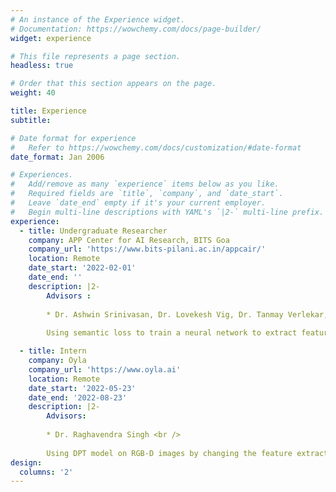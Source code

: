 ```yaml
---
# An instance of the Experience widget.
# Documentation: https://wowchemy.com/docs/page-builder/
widget: experience

# This file represents a page section.
headless: true

# Order that this section appears on the page.
weight: 40

title: Experience
subtitle:

# Date format for experience
#   Refer to https://wowchemy.com/docs/customization/#date-format
date_format: Jan 2006

# Experiences.
#   Add/remove as many `experience` items below as you like.
#   Required fields are `title`, `company`, and `date_start`.
#   Leave `date_end` empty if it's your current employer.
#   Begin multi-line descriptions with YAML's `|2-` multi-line prefix.
experience:
  - title: Undergraduate Researcher
    company: APP Center for AI Research, BITS Goa
    company_url: 'https://www.bits-pilani.ac.in/appcair/'
    location: Remote
    date_start: '2022-02-01'
    date_end: ''
    description: |2-
        Advisors : 
        
        * Dr. Ashwin Srinivasan, Dr. Lovekesh Vig, Dr. Tanmay Verlekar, Dr. Tirthraj Dash,  Dr. Gautam Shroff <br />
        
        Using semantic loss to train a neural network to extract features for logical theory on time-series data and applying it to ecg arrhythmia detection for explainable predictions.

  - title: Intern
    company: Oyla
    company_url: 'https://www.oyla.ai'
    location: Remote
    date_start: '2022-05-23'
    date_end: '2022-08-23'
    description: |2-
        Advisors:
        
        * Dr. Raghavendra Singh <br />
        
        Using DPT model on RGB-D images by changing the feature extractors to incorporate depth information in embeddings.
design:
  columns: '2'
---
```

